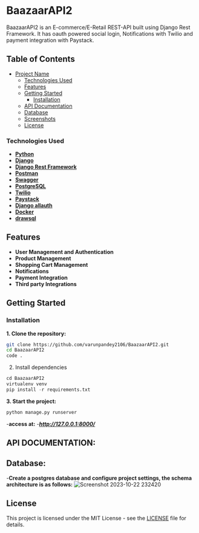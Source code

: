 # BaazaarAPI2

BaazaarAPI2 is an E-commerce/E-Retail REST-API built using Django Rest Framework.
It has oauth powered social login, Notifications with Twilio and payment integration with Paystack.


## Table of Contents

- [Project Name](#BaazaarAPI2)
  - [Technologies Used](#technologies-used)
  - [Features](#features)
  - [Getting Started](#getting-started)
    - [Installation](#installation)
  - [API Documentation](#api-documentation)
  - [Database](#database)
  - [Screenshots](#screenshots)
  - [License](#license)


### Technologies Used

- **[Python](https://www.python.org/)**
- **[Django](https://www.djangoproject.com/)**
- **[Django Rest Framework](https://www.django-rest-framework.org/)**
- **[Postman](https://www.postman.com/)**
- **[Swagger](https://swagger.io/)**
- **[PostgreSQL](https://www.postgresql.org/)**
- **[Twilio]()**
- **[Paystack]()**
- **[Django allauth]()**
- **[Docker](https://www.docker.com/)**
- **[drawsql](https://www.docker.com/)**



## Features

- **User Management and Authentication**
- **Product Management**
- **Shopping Cart Management**
- **Notifications**
- **Payment Integration**
- **Third party Integrations**






## Getting Started

### Installation

**1. Clone the repository:**

```bash
git clone https://github.com/varunpandey2106/BaazaarAPI2.git
cd BaazaarAPI2
code .
```

2. Install dependencies

```python
cd BaazaarAPI2
virtualenv venv
pip install -r requirements.txt
```


**3. Start the project:**
   
```python
python manage.py runserver
```



-**access at:**
-***http://127.0.0.1:8000/***

## API DOCUMENTATION:





## Database:
-**Create a postgres database and configure project settings, the schema architecture is as follows:**
![Screenshot 2023-10-22 232420](https://github.com/varunpandey2106/DReactDashboard/assets/77747699/39cb8e2d-f133-4321-8b59-e5440b4121a6)


## License

This project is licensed under the MIT License - see the [LICENSE](./LICENSE) file for details.


